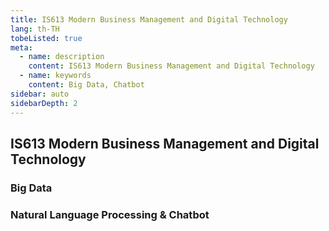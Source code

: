 ```yaml
---
title: IS613 Modern Business Management and Digital Technology
lang: th-TH
tobeListed: true
meta:
  - name: description
    content: IS613 Modern Business Management and Digital Technology
  - name: keywords
    content: Big Data, Chatbot
sidebar: auto
sidebarDepth: 2
---
```


## IS613 Modern Business Management and Digital Technology

### Big Data

### Natural Language Processing & Chatbot
